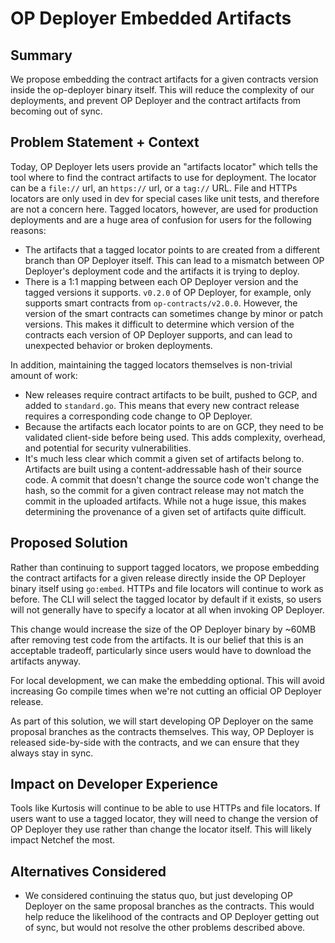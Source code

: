# OP Deployer Embedded Artifacts

## Summary

<!-- Most (if not all) documents should have a summary.
While the length will likely be proportional to the length of the full document,
the summary should be as succinct as possible. -->

We propose embedding the contract artifacts for a given contracts version inside the op-deployer binary itself. This
will reduce the complexity of our deployments, and prevent OP Deployer and the contract artifacts from becoming out
of sync.

## Problem Statement + Context

Today, OP Deployer lets users provide an "artifacts locator" which tells the tool where to find the contract
artifacts to use for deployment. The locator can be a `file://` url, an `https://` url, or a `tag://` URL. File and
HTTPs locators are only used in dev for special cases like unit tests, and therefore are not a concern here. Tagged
locators, however, are used for production deployments and are a huge area of confusion for users for the following
reasons:

- The artifacts that a tagged locator points to are created from a different branch than OP Deployer itself. This
  can lead to a mismatch between OP Deployer's deployment code and the artifacts it is trying to deploy.
- There is a 1:1 mapping between each OP Deployer version and the tagged versions it supports. `v0.2.0` of OP
  Deployer, for example, only supports smart contracts from `op-contracts/v2.0.0`. However, the version of the smart
  contracts can sometimes change by minor or patch versions. This makes it difficult to determine which version of
  the contracts each version of OP Deployer supports, and can lead to unexpected behavior or broken deployments.

In addition, maintaining the tagged locators themselves is non-trivial amount of work:

- New releases require contract artifacts to be built, pushed to GCP, and added to `standard.go`. This means that
  every new contract release requires a corresponding code change to OP Deployer.
- Because the artifacts each locator points to are on GCP, they need to be validated client-side before being used.
  This adds complexity, overhead, and potential for security vulnerabilities.
- It's much less clear which commit a given set of artifacts belong to. Artifacts are built using a
  content-addressable hash of their source code. A commit that doesn't change the source code won't change the hash,
  so the commit for a given contract release may not match the commit in the uploaded artifacts. While not a huge
  issue, this makes determining the provenance of a given set of artifacts quite difficult.

## Proposed Solution

Rather than continuing to support tagged locators, we propose embedding the contract artifacts for a given release
directly inside the OP Deployer binary itself using `go:embed`. HTTPs and file locators will continue to work as
before. The CLI will select the tagged locator by default if it exists, so users will not generally have to specify
a locator at all when invoking OP Deployer.

This change would increase the size of the OP Deployer binary by ~60MB after removing test code from the artifacts.
It is our belief that this is an acceptable tradeoff, particularly since users would have to download the artifacts
anyway.

For local development, we can make the embedding optional. This will avoid increasing Go compile times when we're not
cutting an official OP Deployer release.

As part of this solution, we will start developing OP Deployer on the same proposal branches as the contracts 
themselves. This way, OP Deployer is released side-by-side with the contracts, and we can ensure that they always 
stay in sync.

## Impact on Developer Experience

Tools like Kurtosis will continue to be able to use HTTPs and file locators. If users want to use a tagged locator,
they will need to change the version of OP Deployer they use rather than change the locator itself. This will likely
impact Netchef the most.

## Alternatives Considered

- We considered continuing the status quo, but just developing OP Deployer on the same proposal branches as the
  contracts. This would help reduce the likelihood of the contracts and OP Deployer getting out of sync, but would 
  not resolve the other problems described above.